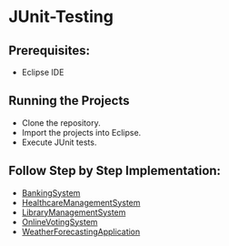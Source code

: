 # JUnit-Testing

## Prerequisites:  
- Eclipse IDE

## Running the Projects
- Clone the repository.
- Import the projects into Eclipse.
- Execute JUnit tests.

## Follow Step by Step Implementation:
+ [BankingSystem]()
+ [HealthcareManagementSystem]()
+ [LibraryManagementSystem]()
+ [OnlineVotingSystem]()
+ [WeatherForecastingApplication]()
